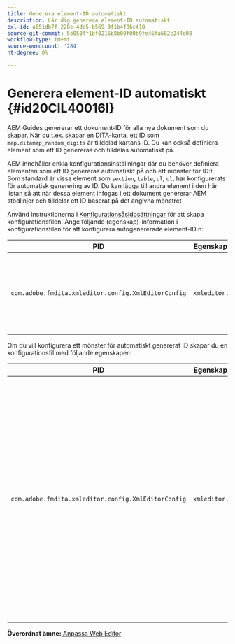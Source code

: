 ```yaml
---
title: Generera element-ID automatiskt
description: Lär dig generera element-ID automatiskt
exl-id: a651db7f-228e-4de5-b569-3f1b4f86c418
source-git-commit: 5e0584f1bf0216b8b00f00b9fe46fa682c244e08
workflow-type: tm+mt
source-wordcount: '284'
ht-degree: 0%

---
```


# Generera element-ID automatiskt {#id20CIL40016I}

AEM Guides genererar ett dokument-ID för alla nya dokument som du skapar. När du t.ex. skapar en DITA-karta, ett ID som `map.ditamap_random_digits` är tilldelad kartans ID. Du kan också definiera element som ett ID genereras och tilldelas automatiskt på.

AEM innehåller enkla konfigurationsinställningar där du behöver definiera elementen som ett ID genereras automatiskt på och ett mönster för ID:t. Som standard är vissa element som `section`, `table`, `ul`, `ol`, har konfigurerats för automatisk generering av ID. Du kan lägga till andra element i den här listan så att när dessa element infogas i ett dokument genererar AEM stödlinjer och tilldelar ett ID baserat på det angivna mönstret

Använd instruktionerna i [Konfigurationsåsidosättningar](download-install-additional-config-override.md#) för att skapa konfigurationsfilen. Ange följande \(egenskap\)-information i konfigurationsfilen för att konfigurera autogenererade element-ID:n:

| PID | Egenskapsnyckel | Egenskapsvärde |
|---|------------|--------------|
| `com.adobe.fmdita.xmleditor.config.XmlEditorConfig` | `xmleditor.classes` | Ange en kommaavgränsad lista med element. <br> **Standardvärde**: `"topic, section, table, simpletable, fig, image, ul, ol"` |

Om du vill konfigurera ett mönster för automatiskt genererat ID skapar du en konfigurationsfil med följande egenskaper:

| PID | Egenskapsnyckel | Egenskapsvärde |
|---|------------|--------------|
| `com.adobe.fmdita.xmleditor.config.XmlEditorConfig` | `xmleditor.pattern` | Standardvärdet för det här fältet är `${elementName}_${id}`. The `${elementName}` värdet ersätts med elementets namn. The `${id}` variabeln genererar sekventiellt nummer för elementet. Om du till exempel tilldelar styckeelementet ett automatiskt genererat ID:n får det första stycket i avsnittet eller dokumentet ett ID som p\_1, nästa stycke får p\_2 osv. I ett annat dokument startar dock ID-genereringsprocessen om. Det innebär att i ett annat dokument kan ID:n som p\_1 och p\_2 tilldelas styckeelement. **Standardvärde**: ``${elementName}_${id}`` |

**Överordnat ämne:**[ Anpassa Web Editor](conf-web-editor.md)
